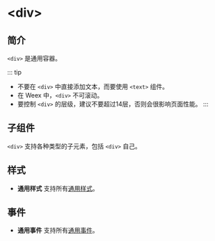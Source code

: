 # &lt;div&gt;

## 简介

`<div>` 是通用容器。

::: tip
* 不要在 `<div>` 中直接添加文本，而要使用 `<text>` 组件。
* 在 Weex 中，`<div>` 不可滚动。
* 要控制 `<div>` 的层级，建议不要超过14层，否则会很影响页面性能。
:::

## 子组件

`<div>` 支持各种类型的子元素，包括 `<div>` 自己。

## 样式

* **通用样式** 支持所有[通用样式](../styles/common-styles.html)。

## 事件

* **通用事件** 支持所有[通用事件](../events/common-events.html)。
